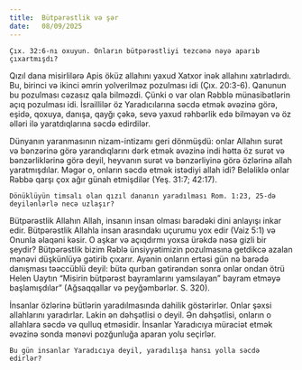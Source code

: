 ```yaml
---
title:  Bütpərəstlik və şər
date:   08/09/2025
---
```


`Çıx. 32:6-nı oxuyun. Onların bütpərəstliyi tezcənə nəyə aparıb çıxartmışdı?`

Qızıl dana misirlilərə Apis öküz allahını yaxud Xatxor inək allahını xatırladırdı. Bu, birinci və ikinci əmrin yolverilməz pozulması idi (Çıx. 20:3-6). Qanunun bu pozulması cəzasız qala bilməzdi. Çünki o var olan Rəbblə münasibətlərin açıq pozulması idi. İsraillilər öz Yaradıcılarına səcdə etmək əvəzinə görə, eşidə, qoxuya, danışa, qayğı çəkə, sevə yaxud rəhbərlik edə bilməyən və öz əlləri ilə yaratdıqlarına səcdə edirdilər.

Dünyanın yaranmasının nizam-intizamı geri dönmüşdü: onlar Allahın surət və bənzərinə görə yarandıqlarını dərk etmək əvəzinə indi hətta öz surət və bənzərliklərinə görə deyil, heyvanın surət və bənzərliyinə görə özlərinə allah yaratmışdılar. Məgər o, onların səcdə etmək istədiyi allah idi? Beləliklə onlar Rəbbə qarşı çox ağır günah etmişdilər (Yeş. 31:7; 42:17).

`Dönüklüyün timsalı olan qızıl dananın yaradılması Rom. 1:23, 25-də deyilənlərlə necə uzlaşır?`

Bütpərəstlik Allahın Allah, insanın insan olması barədəki dini anlayışı inkar edir. Bütpərəstlik Allahla insan arasındakı uçurumu yox edir (Vaiz 5:1) və Onunla əlaqəni kəsir. O aşkar və açıqdırmı yoxsa ürəkdə nəsə gizli bir şeydir? Bütpərəstlik bizim Rəblə ünsiyyətimizin pozulmasına getdikcə azalan mənəvi düşkünlüyə gətirib çıxarır. Ayənin onların ertəsi gün nə barədə danışması təəccüblü deyil: bütə qurban gətirəndən sonra onlar ondan ötrü Helen Uaytın “Misirin bütpərəst bayramlarını yamsılayan” bayram etməyə başlamışdılar” (Ağsaqqallar və peyğəmbərlər. S. 320).

İnsanlar özlərinə bütlərin yaradılmasında dahilik göstərirlər. Onlar şəxsi allahlarını yaradırlar. Lakin ən dəhşətlisi o deyil. Ən dəhşətlisi, onların o allahlara səcdə və qulluq etməsidir. İnsanlar Yaradıcıya müraciət etmək əvəzinə sonda mənəvi pozğunluğa aparan yolu seçirlər.

`Bu gün insanlar Yaradıcıya deyil, yaradılışa hansı yolla səcdə edirlər?`